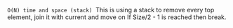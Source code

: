 `O(N) time and space (stack)`
​
This is using a stack to remove every top element, join it with current and move on
If Size/2 - 1 is reached then break.
​
